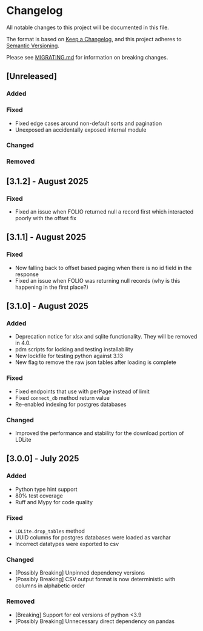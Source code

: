 # Changelog

All notable changes to this project will be documented in this file.

The format is based on [Keep a Changelog](https://keepachangelog.com/en/1.1.0/),
and this project adheres to [Semantic Versioning](https://semver.org/spec/v2.0.0.html).

Please see [MIGRATING.md](./MIGRATING.md) for information on breaking changes.

## [Unreleased]

### Added

### Fixed
- Fixed edge cases around non-default sorts and pagination
- Unexposed an accidentally exposed internal module

### Changed

### Removed

## [3.1.2] - August 2025

### Fixed
- Fixed an issue when FOLIO returned null a record first which interacted poorly with the offset fix

## [3.1.1] - August 2025

### Fixed
- Now falling back to offset based paging when there is no id field in the response
- Fixed an issue when FOLIO was returning null records (why is this happening in the first place?)

## [3.1.0] - August 2025

### Added

- Deprecation notice for xlsx and sqlite functionality. They will be removed in 4.0.
- pdm scripts for locking and testing installability
- New lockfile for testing python against 3.13
- New flag to remove the raw json tables after loading is complete

### Fixed

- Fixed endpoints that use with perPage instead of limit
- Fixed `connect_db` method return value
- Re-enabled indexing for postgres databases

### Changed

- Improved the performance and stability for the download portion of LDLite

## [3.0.0] - July 2025

### Added

- Python type hint support
- 80% test coverage
- Ruff and Mypy for code quality

### Fixed

- `LDLite.drop_tables` method
- UUID columns for postgres databases were loaded as varchar
- Incorrect datatypes were exported to csv

### Changed

- [Possibly Breaking] Unpinned dependency versions
- [Possibly Breaking] CSV output format is now deterministic with columns in alphabetic order

### Removed

- [Breaking] Support for eol versions of python <3.9
- [Possibly Breaking] Unnecessary direct dependency on pandas
